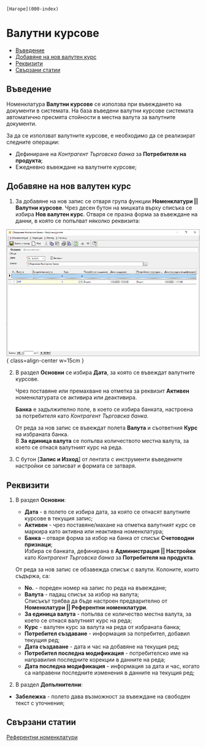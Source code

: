```{only} html
[Нагоре](000-index)
```

# **Валутни курсове**

- [Въведение](https://docs.unicontsoft.com/guide/erp/001-ref/001-nomenclatures/006-exchange-rates.html#id2)  
- [Добавяне на нов валутен курс](https://docs.unicontsoft.com/guide/erp/001-ref/001-nomenclatures/006-exchange-rates.html#id3)  
- [Реквизити](https://docs.unicontsoft.com/guide/erp/001-ref/001-nomenclatures/006-exchange-rates.html#id4)  
- [Свързани статии](https://docs.unicontsoft.com/guide/erp/001-ref/001-nomenclatures/006-exchange-rates.html#id5)  

## **Въведение**

Номенклатура **Валутни курсове** се използва при въвеждането на документи в системата. На база въведени валутни курсове системата автоматично пресмята стойности в местна валута за валутните документи.  

За да се използват валутните курсове, е необходимо да се реализират следните операции:  

- Дефиниране на *Контрагент Търговска банка* за **Потребителя на продукта**;  
- Ежедневно въвеждане на валутните курсове;  

## **Добавяне на нов валутен курс**

1) За добавяне на нов запис се отваря група функции **Номенклатури || Валутни курсове**. Чрез десен бутон на мишката върху списъка се избира **Нов валутен курс**. Отваря се празна форма за въвеждане на данни, в която се попълват няколко реквизита:  

![](906-exchange-rates1.png){ class=align-center w=15cm }

2) В раздел **Основни** се избира **Дата**, за която се въвеждат валутните курсове. 

   Чрез поставяне или премахване на отметка за реквизит **Активен** номенклатурата се активира или деактивира.  

   **Банка** е задължително поле, в което се избира банката, настроена за потребителя като *Контрагент Търговска банка*.  

   От реда за нов запис се въвеждат полета **Валута** и съответния **Курс** на избраната банка.  
   В **За единица валута** се попълва количеството местна валута, за което се отнася валутният курс на реда.

3) С бутон [**Запис и Изход**] от лентата с инструменти въведените настройки се записват и формата се затваря.  

## **Реквизити**

1) В раздел **Основни**:  
   - **Дата** - в полето се избира дата, за която се отнасят валутните курсове в текущия запис;   
   - **Активен** - чрез поставяне/махане на отметка валутният курс се маркира като активна или неактивна номенклатура;  
   - **Банка** – отваря форма за избор на банка от списък **Счетоводни признаци**;  
   Избира се банката, дефинирана в **Администрация || Настройки** като *Контрагент Търговска банка* за **Потребителя на продукта**.  

   От реда за нов запис се обзавежда списък с валути. Колоните, които съдържа, са:  
   - **No.** - пореден номер на запис по реда на въвеждане;  
   - **Валута** - падащ списък за избор на валута;  
   Списъкът трябва да бъде настроен предварително от **Номенклатури || Референтни номенклатури**.  
   - **За единица валута** - попълва се количество местна валута, за което се отнася валутният курс на реда;  
   - **Курс** - валутен курс за валута на реда от избраната банка;  
   - **Потребител създаване** - информация за потребител, добавил текущия ред;  
   - **Дата създаване** - дата и час на добавяне на текущия ред;  
   - **Потребител последна модификация** - потребителско име на направилия последните корекции в данните на реда;  
   - **Дата последна модификация** - информация за дата и час, когато са направени последните изменения в данните на текущия ред;  

2) В раздел **Допълнителни**:  
- **Забележка** - полето дава възможност за въвеждане на свободен текст с уточнения;   

## **Свързани статии**

[Референтни номенклатури](https://docs.unicontsoft.com/guide/erp/001-ref/001-nomenclatures/001-ref-nomenclatures.html)  